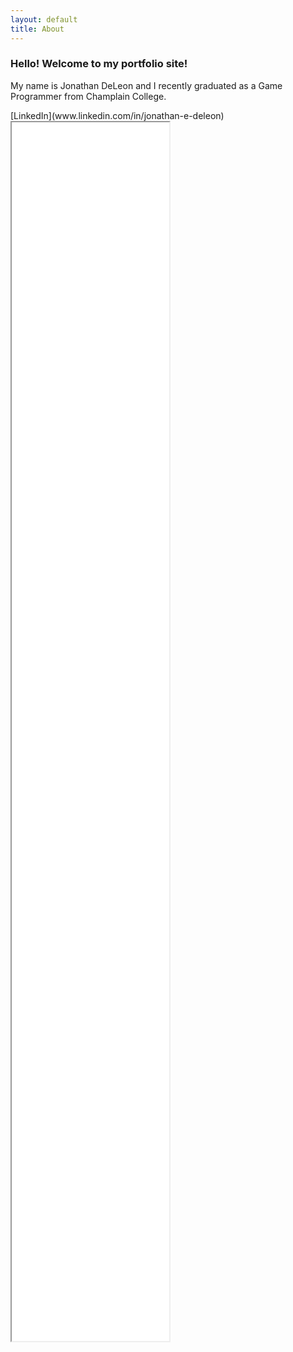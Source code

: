 ```yaml
---
layout: default
title: About
---
```

### Hello! Welcome to my portfolio site! 

<p>My name is Jonathan DeLeon and I recently graduated as a Game Programmer from Champlain College.</p>
[LinkedIn](www.linkedin.com/in/jonathan-e-deleon)

<iframe src="/assets/files/resume.pdf" width="50%" height="50%"></iframe>
